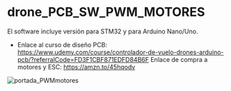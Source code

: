 # drone_PCB_SW_PWM_MOTORES

El software incluye versión para STM32 y para Arduino Nano/Uno. 

- Enlace al curso de diseño PCB: https://www.udemy.com/course/controlador-de-vuelo-drones-arduino-pcb/?referralCode=FD3F1CBF871EDFD84B6F
 Enlace de compra a motores y ESC: https://amzn.to/45hqodv

![portada_PWMmotores](https://github.com/ArduProject/drone_PCB_SW_PWM_MOTORES/assets/46316984/9ac40eae-5bde-4754-a965-22f09161ee2b)

